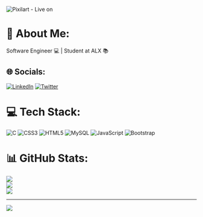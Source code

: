 ![Pixilart - Live on](https://github.com/Farah-halim/farah-halim/assets/124280900/de8d0957-9a93-41b0-a703-f49670c37007)

# 💫 About Me:
Software Engineer 💻 | Student at ALX 📚

## 🌐 Socials:
[![LinkedIn](https://img.shields.io/badge/LinkedIn-%230077B5.svg?logo=linkedin&logoColor=white)](https://linkedin.com/in/www.linkedin.com/in/farah-halim-415660255) 
[![Twitter](https://img.shields.io/badge/Twitter-%231DA1F2.svg?logo=Twitter&logoColor=white)](https://twitter.com/https://x.com/farah_halim04?s=09) 

# 💻 Tech Stack:
![C](https://img.shields.io/badge/c-%2300599C.svg?style=for-the-badge&logo=c&logoColor=white) ![CSS3](https://img.shields.io/badge/css3-%231572B6.svg?style=for-the-badge&logo=css3&logoColor=white) ![HTML5](https://img.shields.io/badge/html5-%23E34F26.svg?style=for-the-badge&logo=html5&logoColor=white) ![MySQL](https://img.shields.io/badge/mysql-%2300000f.svg?style=for-the-badge&logo=mysql&logoColor=white) ![JavaScript](https://img.shields.io/badge/javascript-%23323330.svg?style=for-the-badge&logo=javascript&logoColor=%23F7DF1E) ![Bootstrap](https://img.shields.io/badge/bootstrap-%238511FA.svg?style=for-the-badge&logo=bootstrap&logoColor=white)
# 📊 GitHub Stats:
![](https://github-readme-stats.vercel.app/api?username=farah-halim&theme=radical&hide_border=false&include_all_commits=false&count_private=false)<br/>
![](https://github-readme-streak-stats.herokuapp.com/?user=farah-halim&theme=radical&hide_border=false)<br/>
![](https://github-readme-stats.vercel.app/api/top-langs/?username=farah-halim&theme=radical&hide_border=false&include_all_commits=false&count_private=false&layout=compact)

---
[![](https://visitcount.itsvg.in/api?id=farah-halim&icon=1&color=5)](https://visitcount.itsvg.in)


